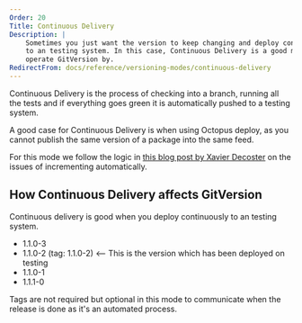 ```yaml
---
Order: 20
Title: Continuous Delivery
Description: |
    Sometimes you just want the version to keep changing and deploy continuously
    to an testing system. In this case, Continuous Delivery is a good mode to
    operate GitVersion by.
RedirectFrom: docs/reference/versioning-modes/continuous-delivery
---
```


Continuous Delivery is the process of checking into a branch, running all the
tests and if everything goes green it is automatically pushed to a testing system.

A good case for Continuous Delivery is when using Octopus deploy, as you
cannot publish the same version of a package into the same feed.

For this mode we follow the logic in [this blog post by Xavier Decoster][blog]
on the issues of incrementing automatically.

## How Continuous Delivery affects GitVersion

Continuous delivery is good when you deploy continuously to an testing system.

* 1.1.0-3
* 1.1.0-2 (tag: 1.1.0-2) <-- This is the version which has been deployed on testing
* 1.1.0-1
* 1.1.1-0

Tags are not required but optional in this mode to communicate when the release
is done as it's an automated process.

[configuration]: /docs/reference/configuration
[blog]: https://www.xavierdecoster.com/semantic-versioning-auto-incremented-nuget-package-versions
[wikipedia]: https://en.wikipedia.org/wiki/Continuous_delivery
